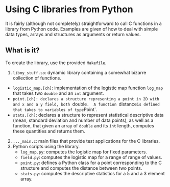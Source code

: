 Using C libraries from Python
=============================

It is fairly (although not completely) straightforward to call C functions
in a library from Python code.  Examples are given of how to deal
with simple data types, arrays and structures as arguments or return
values.

What is it?
-----------
To create the library, use the provided `Makefile`.

1. `libmy_stuff.so`: dynamic library containing a somewhat bizarre
   collection of functions.
  * `logistic_map.[ch]`: implementation of the logistic map function
    `log_map` that takes two `double` and an `int` argument.
  * `point.[ch]: declares a structure representing a point in 2D with
    and x and a y field, both `double`.  A function `distance` is
    defined that takes to variables of type `Point`.
  * `stats.[ch]`: declares a structure to represent statistical descriptive
    data (mean, standard deviation and number of data points), as well
    as a function, that given an array of `double` and its `int` length,
    computes these quantities and returns them.
2. `..._main.c`: main files that provide test applications for the C
   libraries.
3. Python scripts using the library.
   * `log_map.py`: computes the logistic map for fixed parameters.
   * `field.py`: computes the logistic map for a range of range of values.
   * `point.py`: defines a Python class for a point corresponding to
     the C structure and computes the distance between two points.
   * `stats.py`: computes the descriptive statistics for a 5 and a 3
     element array.

